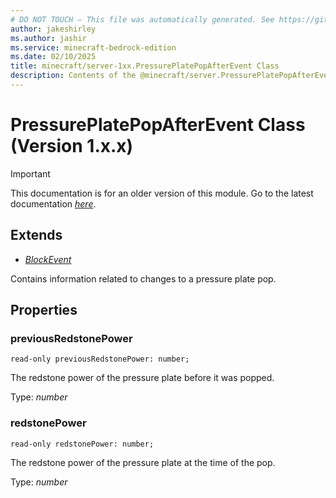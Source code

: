 ```yaml
---
# DO NOT TOUCH — This file was automatically generated. See https://github.com/mojang/minecraftapidocsgenerator to modify descriptions, examples, etc.
author: jakeshirley
ms.author: jashir
ms.service: minecraft-bedrock-edition
ms.date: 02/10/2025
title: minecraft/server-1xx.PressurePlatePopAfterEvent Class
description: Contents of the @minecraft/server.PressurePlatePopAfterEvent class (Version 1.x.x).
---
```

# PressurePlatePopAfterEvent Class (Version 1.x.x)

> [!IMPORTANT]
> This documentation is for an older version of this module. Go to the latest documentation [*here*](../../../scriptapi/minecraft/server/PressurePlatePopAfterEvent.md).

## Extends
- [*BlockEvent*](BlockEvent.md)

Contains information related to changes to a pressure plate pop.

## Properties

### **previousRedstonePower**
`read-only previousRedstonePower: number;`

The redstone power of the pressure plate before it was popped.

Type: *number*

### **redstonePower**
`read-only redstonePower: number;`

The redstone power of the pressure plate at the time of the pop.

Type: *number*
